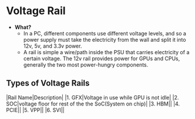 # Voltage Rail
- **What?** 
  - In a PC, different components use different voltage levels, and so a power supply must take the electricity from the wall and split it into 12v, 5v, and 3.3v power. 
  - A rail is simple a wire/path inside the PSU that carries electricity of a certain voltage.
  The 12v rail provides power for GPUs and CPUs, generally the two most power-hungry components.
  
## Types of Voltage Rails 

|Rail Name|Description|
|1. GFX|Voltage in use while GPU is not idle|
|2. SOC|voltage floor for rest of the the SoC(System on chip)|
|3. HBM||
|4. PCIE||
|5. VPP||
|6. SVI||
